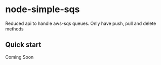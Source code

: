 # node-simple-sqs

Reduced api to handle aws-sqs queues. Only have push, pull and delete methods

## Quick start

Coming Soon
